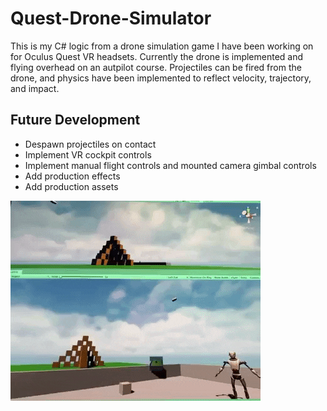 # Quest-Drone-Simulator
This is my C# logic from a drone simulation game I have been working on for Oculus Quest VR headsets. Currently the drone is implemented and flying overhead on an autpilot course. Projectiles can be fired from the drone, and physics have been implemented to reflect velocity, trajectory, and impact.

## Future Development
- Despawn projectiles on contact
- Implement VR cockpit controls
- Implement manual flight controls and mounted camera gimbal controls
- Add production effects
- Add production assets

![Drone Game Video](demo.gif)
